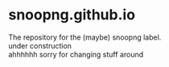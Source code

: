 # snoopng.github.io

The repository for the (maybe) snoopng label. <br/>
under construction
<br/> ahhhhhh sorry for changing stuff around
